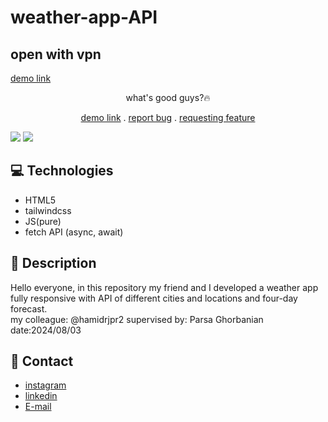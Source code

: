 # weather-app-API
## open with vpn
<a href="https://mehdi-zaree.github.io/weather-app-API">demo link</a>
<p align="center"> what's good guys?🔥</p>
<p align="center">
<a href="https://mehdi-zaree.github.io/weather-app-API">demo link</a> .
<a href="https://github.com/Mehdi-Zaree/weather-app-API/issues">report bug</a> .
<a href="https://github.com/Mehdi-Zaree/weather-app-API/issues">requesting feature</a></p>
<img src="https://github.com/user-attachments/assets/bfcf3add-628c-4bdf-a4b6-e31e16dc9c57"></img>
<img src="https://github.com/user-attachments/assets/0487d1a6-1eee-4d60-8101-865bb9a39ecc"></img>



</p>

## :computer: Technologies 
- HTML5
- tailwindcss
- JS(pure)
- fetch API (async, await)
## :page_facing_up: Description
Hello everyone, in this repository my friend and I developed a weather app fully responsive with API of different cities and locations and four-day forecast.</br>
my colleague: @hamidrjpr2
supervised by: Parsa Ghorbanian</br>
date:2024/08/03
## :iphone: Contact
- [instagram](https://instagram.com/mehdi_zarei-web)
- [linkedin](https://linkedin.com/in/mehdi-zri)
- [E-mail](mahdizarei22019@gmail.com)

 
